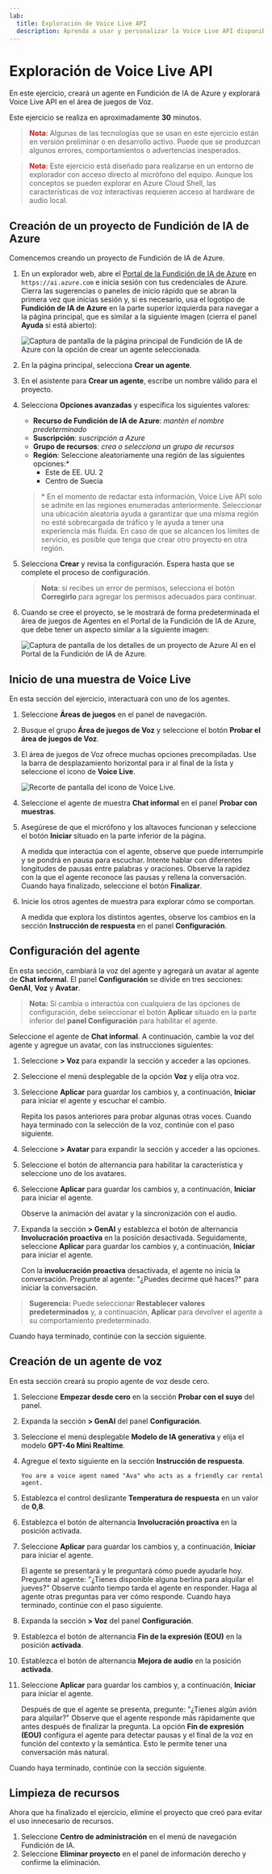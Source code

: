 ```yaml
---
lab:
  title: Exploración de Voice Live API
  description: Aprenda a usar y personalizar la Voice Live API disponible en el área de juegos de Fundición de IA de Azure.
---
```


# Exploración de Voice Live API

En este ejercicio, creará un agente en Fundición de IA de Azure y explorará Voice Live API en el área de juegos de Voz. 

Este ejercicio se realiza en aproximadamente **30** minutos.

> <span style="color:red">**Nota**:</span> Algunas de las tecnologías que se usan en este ejercicio están en versión preliminar o en desarrollo activo. Puede que se produzcan algunos errores, comportamientos o advertencias inesperados.

> <span style="color:red">**Nota**:</span> Este ejercicio está diseñado para realizarse en un entorno de explorador con acceso directo al micrófono del equipo. Aunque los conceptos se pueden explorar en Azure Cloud Shell, las características de voz interactivas requieren acceso al hardware de audio local.

## Creación de un proyecto de Fundición de IA de Azure

Comencemos creando un proyecto de Fundición de IA de Azure.

1. En un explorador web, abre el [Portal de la Fundición de IA de Azure](https://ai.azure.com) en `https://ai.azure.com` e inicia sesión con tus credenciales de Azure. Cierra las sugerencias o paneles de inicio rápido que se abran la primera vez que inicias sesión y, si es necesario, usa el logotipo de **Fundición de IA de Azure** en la parte superior izquierda para navegar a la página principal, que es similar a la siguiente imagen (cierra el panel **Ayuda** si está abierto):

    ![Captura de pantalla de la página principal de Fundición de IA de Azure con la opción de crear un agente seleccionada.](../media/ai-foundry-new-home-page.png)

1. En la página principal, selecciona **Crear un agente**.

1. En el asistente para **Crear un agente**, escribe un nombre válido para el proyecto. 

1. Selecciona **Opciones avanzadas** y especifica los siguientes valores:
    - **Recurso de Fundición de IA de Azure**: *mantén el nombre predeterminado*
    - **Suscripción**: *suscripción a Azure*
    - **Grupo de recursos**: *crea o selecciona un grupo de recursos*
    - **Región**: Seleccione aleatoriamente una región de las siguientes opciones:\*
        - Este de EE. UU. 2
        - Centro de Suecia

    > \* En el momento de redactar esta información, Voice Live API solo se admite en las regiones enumeradas anteriormente. Seleccionar una ubicación aleatoria ayuda a garantizar que una misma región no esté sobrecargada de tráfico y le ayuda a tener una experiencia más fluida. En caso de que se alcancen los límites de servicio, es posible que tenga que crear otro proyecto en otra región.

1. Selecciona **Crear** y revisa la configuración. Espera hasta que se complete el proceso de configuración.

    >**Nota**: si recibes un error de permisos, selecciona el botón **Corregirlo** para agregar los permisos adecuados para continuar.

1. Cuando se cree el proyecto, se le mostrará de forma predeterminada el área de juegos de Agentes en el Portal de la Fundición de IA de Azure, que debe tener un aspecto similar a la siguiente imagen:

    ![Captura de pantalla de los detalles de un proyecto de Azure AI en el Portal de la Fundición de IA de Azure.](../media/ai-foundry-project-2.png)

## Inicio de una muestra de Voice Live

 En esta sección del ejercicio, interactuará con uno de los agentes. 

1. Seleccione **Áreas de juegos** en el panel de navegación.

1. Busque el grupo **Área de juegos de Voz** y seleccione el botón **Probar el área de juegos de Voz**.

1. El área de juegos de Voz ofrece muchas opciones precompiladas. Use la barra de desplazamiento horizontal para ir al final de la lista y seleccione el icono de **Voice Live**. 

    ![Recorte de pantalla del icono de Voice Live.](../media/voice-live-tile.png)

1. Seleccione el agente de muestra **Chat informal** en el panel **Probar con muestras**.

1. Asegúrese de que el micrófono y los altavoces funcionan y seleccione el botón **Iniciar** situado en la parte inferior de la página. 

    A medida que interactúa con el agente, observe que puede interrumpirle y se pondrá en pausa para escuchar. Intente hablar con diferentes longitudes de pausas entre palabras y oraciones. Observe la rapidez con la que el agente reconoce las pausas y rellena la conversación. Cuando haya finalizado, seleccione el botón **Finalizar**.

1. Inicie los otros agentes de muestra para explorar cómo se comportan.

    A medida que explora los distintos agentes, observe los cambios en la  sección **Instrucción de respuesta** en el panel **Configuración**.

## Configuración del agente 

En esta sección, cambiará la voz del agente y agregará un avatar al agente de **Chat informal**. El panel **Configuración** se divide en tres secciones: **GenAI**, **Voz** y **Avatar**.

>**Nota:** Si cambia o interactúa con cualquiera de las opciones de configuración, debe seleccionar el botón **Aplicar** situado en la parte inferior del **panel Configuración** para habilitar el agente.

Seleccione el agente de **Chat informal**. A continuación, cambie la voz del agente y agregue un avatar, con las instrucciones siguientes:

1. Seleccione **> Voz** para expandir la sección y acceder a las opciones.

1. Seleccione el menú desplegable de la opción **Voz** y elija otra voz.

1. Seleccione **Aplicar** para guardar los cambios y, a continuación, **Iniciar** para iniciar el agente y escuchar el cambio.

    Repita los pasos anteriores para probar algunas otras voces. Cuando haya terminado con la selección de la voz, continúe con el paso siguiente.

1. Seleccione **> Avatar** para expandir la sección y acceder a las opciones.

1. Seleccione el botón de alternancia para habilitar la característica y seleccione uno de los avatares. 

1. Seleccione **Aplicar** para guardar los cambios y, a continuación, **Iniciar** para iniciar el agente. 

    Observe la animación del avatar y la sincronización con el audio.

1. Expanda la sección **> GenAI** y establezca el botón de alternancia **Involucración proactiva** en la posición desactivada. Seguidamente, seleccione **Aplicar** para guardar los cambios y, a continuación, **Iniciar** para iniciar el agente.

    Con la **involucración proactiva** desactivada, el agente no inicia la conversación. Pregunte al agente: "¿Puedes decirme qué haces?" para iniciar la conversación.

>**Sugerencia:** Puede seleccionar **Restablecer valores predeterminados** y, a continuación, **Aplicar** para devolver el agente a su comportamiento predeterminado.

Cuando haya terminado, continúe con la sección siguiente.

## Creación de un agente de voz

En esta sección creará su propio agente de voz desde cero.

1. Seleccione **Empezar desde cero** en la sección **Probar con el suyo** del panel. 

1. Expanda la sección **> GenAI** del panel **Configuración**.

1. Seleccione el menú desplegable **Modelo de IA generativa** y elija el modelo **GPT-4o Mini Realtime**.

1. Agregue el texto siguiente en la sección **Instrucción de respuesta**.

    ```
    You are a voice agent named "Ava" who acts as a friendly car rental agent. 
    ```

1. Establezca el control deslizante **Temperatura de respuesta** en un valor de **0,8**. 

1. Establezca el botón de alternancia **Involucración proactiva** en la posición activada.

1. Seleccione **Aplicar** para guardar los cambios y, a continuación, **Iniciar** para iniciar el agente.

    El agente se presentará y le preguntará cómo puede ayudarle hoy. Pregunte al agente: "¿Tienes disponible alguna berlina para alquilar el jueves?" Observe cuánto tiempo tarda el agente en responder. Haga al agente otras preguntas para ver cómo responde. Cuando haya terminado, continúe con el paso siguiente.

1. Expanda la sección **> Voz** del panel **Configuración**.

1. Establezca el botón de alternancia **Fin de la expresión (EOU)** en la posición **activada**.

1. Establezca el botón de alternancia **Mejora de audio** en la posición **activada**.

1. Seleccione **Aplicar** para guardar los cambios y, a continuación, **Iniciar** para iniciar el agente.

    Después de que el agente se presenta, pregunte: "¿Tienes algún avión para alquilar?" Observe que el agente responde más rápidamente que antes después de finalizar la pregunta. La opción **Fin de expresión (EOU)** configura el agente para detectar pausas y el final de la voz en función del contexto y la semántica. Esto le permite tener una conversación más natural.

Cuando haya terminado, continúe con la sección siguiente.

## Limpieza de recursos

Ahora que ha finalizado el ejercicio, elimine el proyecto que creó para evitar el uso innecesario de recursos.

1. Seleccione **Centro de administración** en el menú de navegación Fundición de IA.
1. Seleccione **Eliminar proyecto** en el panel de información derecho y confirme la eliminación.

